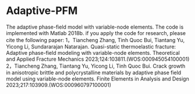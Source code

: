 # Adaptive-PFM
The adaptive phase-field model with variable-node elements. The code is implemented with Matlab 2018b.
if you apply the code for research, please cite the following paper:
1，Tiancheng Zhang, Tinh Quoc Bui, Tiantang Yu, Yicong Li, Sundararajan Natarajan. Quasi-static thermoelastic fracture: Adaptive phase-field modeling with variable-node elements. Theoretical and Applied Fracture Mechanics 2023;124:103811.(WOS:000945054100001)
2，Tiancheng Zhang, Tiantang Yu, Yicong Li, Tinh Quoc Bui. Crack growth in anisotropic brittle and polycrystalline materials by adaptive phase field model using variable-node elements. Finite Elements in Analysis and Design 2023;217:103909.(WOS:000960797100001) 
